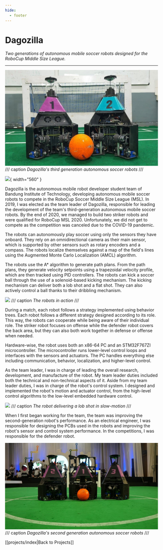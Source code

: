 ```yaml
---
hide:
  - footer
---
```


# Dagozilla

*Two generations of autonomous mobile soccer robots designed for the RoboCup Middle Size League.*

---

![](../resources/projects/dagozilla/dagozilla-3rd-gen.jpg)
/// caption
*Dagozilla's third generation autonomous soccer robots*
///

![](https://youtu.be/1zRVFqljGJ8?si=qovHmt6dsBT7JeKD){ width="560" }

Dagozilla is the autonomous mobile robot developer student team of Bandung Institute of Technology, developing autonomous mobile soccer robots to compete in the RoboCup Soccer Middle Size League (MSL). In 2019, I was elected as the team leader of Dagozilla, responsible for leading the development of the team's third-generation autonomous mobile soccer robots. By the end of 2020, we managed to build two striker robots and were qualified for RoboCup MSL 2020. Unfortunately, we did not get to compete as the competition was canceled due to the COVID-19 pandemic.

The robots can autonomously play soccer using only the sensors they have onboard. They rely on an omnidirectional camera as their main sensor, which is supported by other sensors such as rotary encoders and a compass. The robots localize themselves against a map of the field's lines using the Augmented Monte Carlo Localization (AMCL) algorithm.

The robots use the A* algorithm to generate path plans. From the path plans, they generate velocity setpoints using a trapezoidal velocity profile, which are then tracked using PID controllers. The robots can kick a soccer ball through the use of a solenoid-based kicking mechanism. The kicking mechanism can deliver both a lob shot and a flat shot. They can also actively control a ball thanks to their dribbling mechanism.

![](../resources/projects/dagozilla/play.gif)
/// caption
*The robots in action*
///

During a match, each robot follows a strategy implemented using behavior trees. Each robot follows a different strategy designed according to its role. This way, the robots can cooperate while being aware of their individual role. The striker robot focuses on offense while the defender robot covers the back area, but they can also both work together in defense or offense when needed.

Hardware-wise, the robot uses both an x86-64 PC and an STM32F767ZI microcontroller. The microcontroller runs lower-level control loops and interfaces with the sensors and actuators. The PC handles everything else including communication, behavior, localization, and higher-level control.

As the team leader, I was in charge of leading the overall research, development, and manufacture of the robot. My team leader duties included both the technical and non-technical aspects of it. Aside from my team leader duties, I was in charge of the robot's control system. I designed and implemented the robot's motion and actuator control, from the high-level control algorithms to the low-level embedded hardware control.

![](../resources/projects/dagozilla/kick.gif)
/// caption
*The robot delivering a lob shot in slow-motion*
///

When I first began working for the team, the team was improving the second-generation robot's performance. As an electrical engineer, I was responsible for designing the PCBs used in the robots and improving the robot's sensor and control system performance. In the competitions, I was responsible for the defender robot.

![](../resources/projects/dagozilla/dagozilla-2nd-gen.jpg)
/// caption
*Dagozilla's second generation autonomous soccer robots*
///

[[projects/index|Back to Projects]]